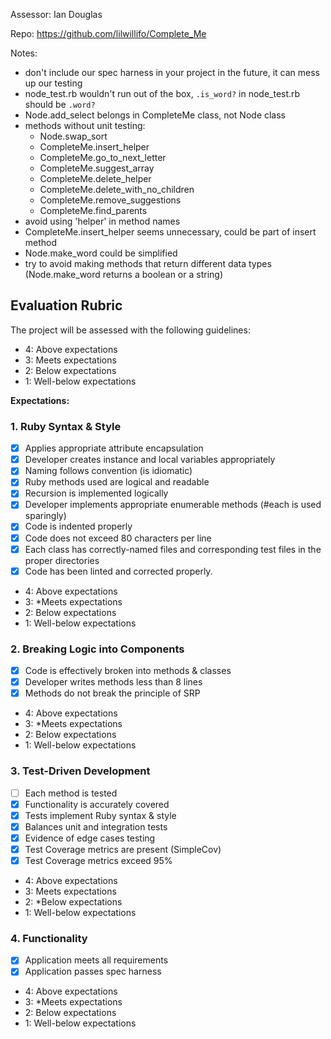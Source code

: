 Assessor: Ian Douglas

Repo: https://github.com/lilwillifo/Complete_Me

Notes:

- don't include our spec harness in your project in the future, it can mess up our testing
- node_test.rb wouldn't run out of the box, `.is_word?` in node_test.rb should be `.word?`
- Node.add_select belongs in CompleteMe class, not Node class
- methods without unit testing:
  - Node.swap_sort
  - CompleteMe.insert_helper
  - CompleteMe.go_to_next_letter
  - CompleteMe.suggest_array
  - CompleteMe.delete_helper
  - CompleteMe.delete_with_no_children
  - CompleteMe.remove_suggestions
  - CompleteMe.find_parents 
- avoid using 'helper' in method names
- CompleteMe.insert_helper seems unnecessary, could be part of insert method
- Node.make_word could be simplified
- try to avoid making methods that return different data types (Node.make_word returns a boolean or a string)


## Evaluation Rubric

The project will be assessed with the following guidelines:

* 4: Above expectations
* 3: Meets expectations
* 2: Below expectations
* 1: Well-below expectations

**Expectations:**

### 1. Ruby Syntax & Style

- [X] Applies appropriate attribute encapsulation  
- [X] Developer creates instance and local variables appropriately
- [X] Naming follows convention (is idiomatic)
- [X] Ruby methods used are logical and readable  
- [X] Recursion is implemented logically
- [X] Developer implements appropriate enumerable methods (#each is used sparingly)
- [X] Code is indented properly
- [X] Code does not exceed 80 characters per line 
- [X] Each class has correctly-named files and corresponding test files in the proper directories
- [X] Code has been linted and corrected properly.

* 4: Above expectations
* 3: *Meets expectations
* 2: Below expectations
* 1: Well-below expectations

### 2. Breaking Logic into Components

- [X] Code is effectively broken into methods & classes 
- [X] Developer writes methods less than 8 lines 
- [X] Methods do not break the principle of SRP 

* 4: Above expectations
* 3: *Meets expectations
* 2: Below expectations
* 1: Well-below expectations

### 3. Test-Driven Development

- [ ] Each method is tested  
- [X] Functionality is accurately covered
- [X] Tests implement Ruby syntax & style   
- [X] Balances unit and integration tests 
- [X] Evidence of edge cases testing 
- [X] Test Coverage metrics are present (SimpleCov)
- [X] Test Coverage metrics exceed 95%

* 4: Above expectations
* 3: Meets expectations
* 2: *Below expectations
* 1: Well-below expectations

### 4. Functionality

- [X] Application meets all requirements
- [X] Application passes spec harness

* 4: Above expectations
* 3: *Meets expectations
* 2: Below expectations
* 1: Well-below expectations
